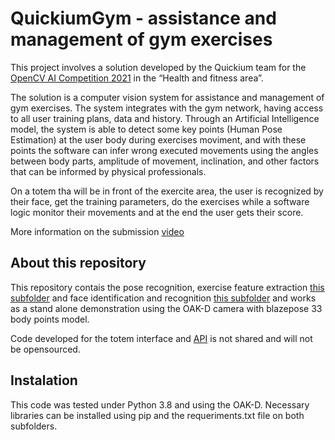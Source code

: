 # QuickiumGym - assistance and management of gym exercises

This project involves a solution developed by the Quickium team for the [OpenCV AI Competition 2021](https://opencv.org/opencv-ai-competition-2021/) in the “Health and fitness area”.

The solution is a computer vision system for assistance and management of gym exercises. The system integrates with the gym network, having access to all user training plans, data and history. Through an Artificial Intelligence model, the system is able to detect some key points (Human Pose Estimation) at the user body during exercises moviment, and with these points the software can infer wrong executed movements using the angles between body parts, amplitude of movement, inclination, and other factors that can be informed by physical professionals. 

On a totem tha will be in front of the exercite area, the user is recognized by their face, get the training parameters, do the exercises while a software logic monitor their movements and at the end the user gets their score.

More information on the submission [video](https://www.youtube.com/watch?v=LBdLJ0N0-lA)


## About this repository

This repository contais the pose recognition, exercise feature extraction [this subfolder](face_recognition/) and face identification and recognition [this subfolder](scores/) and works as a stand alone demonstration using the OAK-D camera with blazepose 33 body points model. 

Code developed for the totem interface and [API](https://apigym.pages.quickium.com/docs) is not shared and will not be opensourced. 

## Instalation

This code was tested under Python 3.8 and using the OAK-D. Necessary libraries can be installed using pip and the requeriments.txt file on both subfolders.



